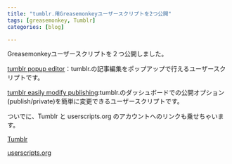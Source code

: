 ```yaml
---
title: "tumblr.用Greasemonkeyユーザースクリプトを2つ公開"
tags: [greasemonkey, Tumblr]
categories: [blog]

---
```


Greasemonkeyユーザースクリプトを２つ公開しました。

[tumblr popup editor][1]：tumblr.の記事編集をポップアップで行えるユーザースクリプトです。

 [1]: http://userscripts.org/scripts/show/54011

[tumblr easily modify publishing][2]:tumblr.のダッシュボードでの公開オプション(publish/private)を簡単に変更できるユーザースクリプトです。

 [2]: http://userscripts.org/scripts/show/54020

ついでに、Tumblr と userscripts.org のアカウントへのリンクも乗せちゃいます。

[Tumblr][3]

 [3]: http://sharkpp.tumblr.com/

[userscripts.org][4]

 [4]: http://userscripts.org/users/sharkpp